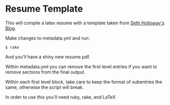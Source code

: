 # Resume Template #

This will compile a latex resume with a template taken from [Seth Holloway's Blog](http://sethholloway.com/blog/2011/06/24/my-latex-resume-template/). 

Make changes to metadata.yml and run:

    $ rake

And you'll have a shiny new resume.pdf.

Within metadata.yml you can remove the first level entries if you
want to remove sections from the final output. 

Within each first level block, take care to keep the format of 
subentries the same, otherwise the script will break.

In order to use this you'll need ruby, rake, and LaTeX
